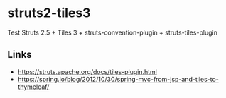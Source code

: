 # struts2-tiles3

Test Struts 2.5 + Tiles 3 + struts-convention-plugin + struts-tiles-plugin

## Links

- https://struts.apache.org/docs/tiles-plugin.html
- https://spring.io/blog/2012/10/30/spring-mvc-from-jsp-and-tiles-to-thymeleaf/
